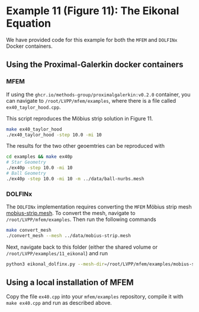 # Example 11 (Figure 11): The Eikonal Equation

We have provided code for this example for both the `MFEM` and `DOLFINx` Docker containers.

## Using the Proximal-Galerkin docker containers

### MFEM
If using the `ghcr.io/methods-group/proximalgalerkin:v0.2.0` container, you can navigate to
`/root/LVPP/mfem/examples`, where there is a file called `ex40_taylor_hood.cpp`.

This script reproduces the  Möbius strip solution in Figure 11.
```bash
make ex40_taylor_hood
./ex40_taylor_hood -step 10.0 -mi 10
```

The results for the two other geoemtries can be reproduced with

```bash
cd examples && make ex40p
# Star Geometry
./ex40p -step 10.0 -mi 10
# Ball Geometry
./ex40p -step 10.0 -mi 10 -m ../data/ball-nurbs.mesh
```

### DOLFINx

The `DOLFINx` implementation requires converting the `MFEM` Möbius strip mesh [mobius-strip.mesh](https://github.com/mfem/mfem/blob/master/data/mobius-strip.mesh).
To convert the mesh, navigate to `/root/LVPP/mfem/examples`.
Then run the following commands
```bash
make convert_mesh
./convert_mesh --mesh ../data/mobius-strip.mesh
```
Next, navigate back to this folder (either the shared volume or `/root/LVPP/examples/11_eikonal`) and run 

```bash
python3 eikonal_dolfinx.py --mesh-dir=/root/LVPP/mfem/examples/mobius-strip.mesh
```

## Using a local installation of MFEM
Copy the file `ex40.cpp` into your `mfem/examples` repository, compile it with `make ex40.cpp` and run as described above.